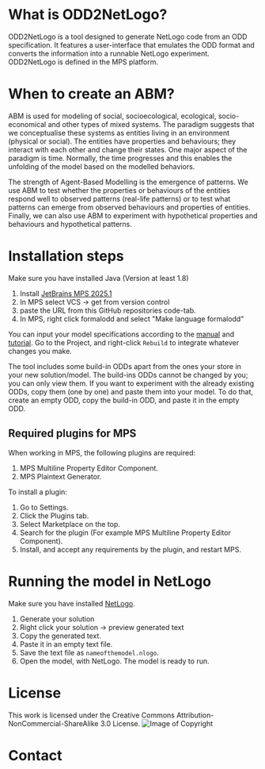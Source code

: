# What is ODD2NetLogo?
ODD2NetLogo is a tool designed to generate NetLogo code from an ODD specification. It features a user-interface
that emulates the ODD format and converts the information into a runnable NetLogo experiment. ODD2NetLogo is defined in the MPS platform.

# When to create an ABM?
ABM is used for modeling of social, socioecological, ecological, socio-economical and other types of mixed systems. The paradigm suggests that we conceptualise these systems as entities living in an environment (physical or social). The entities have properties and behaviours; they interact with each other and change their states. One major aspect of the paradigm is time. Normally, the time progresses and this enables the unfolding of the model based on the modelled behaviors. 

The strength  of Agent-Based Modelling is the emergence of patterns. We use ABM to test whether the properties or behaviours of the entities respond well to observed patterns (real-life patterns) or to test what patterns can emerge from observed behaviours and properties of entities. Finally, we can also use ABM to experiment with hypothetical properties and behaviours and hypothetical patterns.

# Installation steps
Make sure you have installed Java (Version at least 1.8)

1. Install [JetBrains MPS 2025.1](https://www.jetbrains.com/mps/download/)
2. In MPS select VCS -> get from version control
3. paste the URL from this GitHub repositories code-tab. 
4. In MPS, right click formalodd and select "Make language formalodd"


You can input your model specifications according to the [manual](Documentation/Manual.md) and [tutorial](Documentation/wolf-sheep_tutorial.md). Go to the Project, and right-click `Rebuild` to integrate whatever changes you make. 

The tool includes some build-in ODDs apart from the ones your store in your new solution/model. The build-ins ODDs cannot be changed by you; you can only view them. If you want to experiment with the already existing ODDs, copy them (one by one) and paste them into your model. To do that, create an empty ODD, copy the build-in ODD, and paste it in the empty ODD.

## Required plugins for MPS
When working in MPS, the following plugins are required:
1. MPS Multiline Property Editor Component.
2. MPS Plaintext Generator.

To install a plugin:
1. Go to Settings.
2. Click the Plugins tab.
3. Select Marketplace on the top.
4. Search for the plugin (For example MPS Multiline Property Editor Component).
5. Install, and accept any requirements by the plugin, and restart MPS.


# Running the model in NetLogo

Make sure you have installed [NetLogo](https://ccl.northwestern.edu/netlogo/).
1. Generate your solution
2. Right click your solution -> preview generated text
3. Copy the generated text.
4. Paste it in an empty text file.
5. Save the text file as `nameofthemodel.nlogo`.
6. Open the model, with NetLogo. The model is ready to run.


# License
This work is licensed under the Creative Commons Attribution-NonCommercial-ShareAlike 3.0 License. 
![Image of Copyright](http://ccl.northwestern.edu/images/creativecommons/byncsa.png)


# Contact
